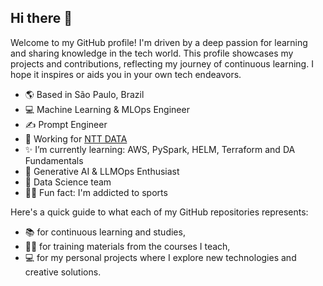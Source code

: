 ## Hi there 👋

Welcome to my GitHub profile! I'm driven by a deep passion for learning and sharing knowledge in the tech world. This profile showcases my projects and contributions, reflecting my journey of continuous learning. I hope it inspires or aids you in your own tech endeavors. 

- 🌎 Based in São Paulo, Brazil
- 💻 Machine Learning & MLOps Engineer
- ✍️ Prompt Engineer
- 💼 Working for [NTT DATA](https://www.nttdata.com/global/en/)
- ✨ I’m currently learning: AWS, PySpark, HELM, Terraform and DA Fundamentals
- 🎈 Generative AI & LLMOps Enthusiast
- 👥 Data Science team 
- 🤸‍♀️ Fun fact: I'm addicted to sports

Here's a quick guide to what each of my GitHub repositories represents: 

- 📚 for continuous learning and studies,
- 👩‍🏫 for training materials from the courses I teach,
- 💻 for my personal projects where I explore new technologies and creative solutions.
